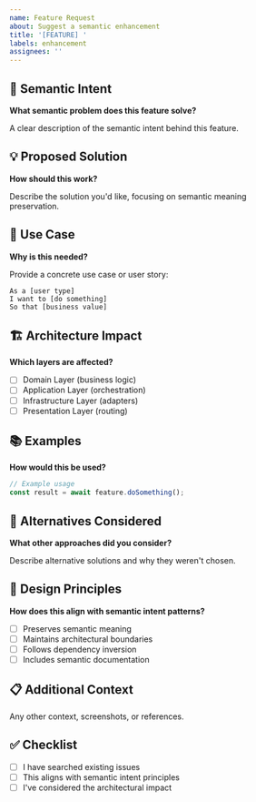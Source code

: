 ```yaml
---
name: Feature Request
about: Suggest a semantic enhancement
title: '[FEATURE] '
labels: enhancement
assignees: ''
---
```


## 🎯 Semantic Intent

**What semantic problem does this feature solve?**

A clear description of the semantic intent behind this feature.

## 💡 Proposed Solution

**How should this work?**

Describe the solution you'd like, focusing on semantic meaning preservation.

## 🔄 Use Case

**Why is this needed?**

Provide a concrete use case or user story:

```
As a [user type]
I want to [do something]
So that [business value]
```

## 🏗️ Architecture Impact

**Which layers are affected?**

- [ ] Domain Layer (business logic)
- [ ] Application Layer (orchestration)
- [ ] Infrastructure Layer (adapters)
- [ ] Presentation Layer (routing)

## 📚 Examples

**How would this be used?**

```typescript
// Example usage
const result = await feature.doSomething();
```

## 🔀 Alternatives Considered

**What other approaches did you consider?**

Describe alternative solutions and why they weren't chosen.

## 🎨 Design Principles

**How does this align with semantic intent patterns?**

- [ ] Preserves semantic meaning
- [ ] Maintains architectural boundaries
- [ ] Follows dependency inversion
- [ ] Includes semantic documentation

## 📋 Additional Context

Any other context, screenshots, or references.

## ✅ Checklist

- [ ] I have searched existing issues
- [ ] This aligns with semantic intent principles
- [ ] I've considered the architectural impact
